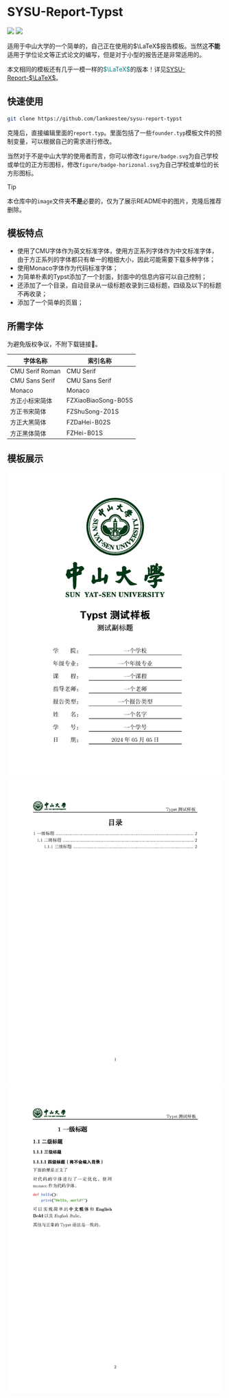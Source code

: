 # SYSU-Report-Typst

![](https://img.shields.io/badge/Sun%20Yat--sen%20University-005826) ![](https://img.shields.io/badge/Typst-239DAD)

适用于中山大学的一个简单的，自己正在使用的$\LaTeX$报告模板。当然这**不能**适用于学位论文等正式论文的编写，但是对于小型的报告还是非常适用的。

本文相同的模板还有几乎一模一样的<font color=#008080>$\LaTeX$</font>的版本！详见[SYSU-Report-$\LaTeX$](https://github.com/lankoestee/sysu-report-latex)。

## 快速使用

```bash
git clone https://github.com/lankoestee/sysu-report-typst
```

克隆后，直接编辑里面的`report.typ`。里面包括了一些`founder.typ`模板文件的预制变量，可以根据自己的需求进行修改。

当然对于不是中山大学的使用者而言，你可以修改`figure/badge.svg`为自己学校或单位的正方形图标，修改`figure/badge-horizonal.svg`为自己学校或单位的长方形图标。

> [!TIP]
> 本仓库中的`image`文件夹**不是**必要的，仅为了展示README中的图片，克隆后推荐删除。

## 模板特点

- 使用了CMU字体作为英文标准字体，使用方正系列字体作为中文标准字体，由于方正系列的字体都只有单一的粗细大小，因此可能需要下载多种字体；
- 使用Monaco字体作为代码标准字体；
- 为简单朴素的Typst添加了一个封面，封面中的信息内容可以自己控制；
- 还添加了一个目录，自动目录从一级标题收录到三级标题，四级及以下的标题不再收录；
- 添加了一个简单的页眉；

## 所需字体

为避免版权争议，不附下载链接🔗。

| 字体名称        | 索引名称            |
| --------------- | ------------------- |
| CMU Serif Roman | CMU Serif           |
| CMU Sans Serif  | CMU Sans Serif      |
| Monaco          | Monaco              |
| 方正小标宋简体  | FZXiaoBiaoSong-B05S |
| 方正书宋简体    | FZShuSong-Z01S      |
| 方正大黑简体    | FZDaHei-B02S        |
| 方正黑体简体    | FZHei-B01S          |

## 模板展示

![](./image/report_1.png)
![](./image/report_2.png)
![](./image/report_3.png)